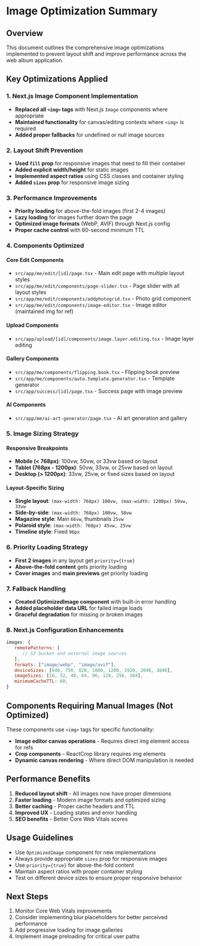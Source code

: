 # Image Optimization Summary

## Overview
This document outlines the comprehensive image optimizations implemented to prevent layout shift and improve performance across the web album application.

## Key Optimizations Applied

### 1. Next.js Image Component Implementation
- **Replaced all `<img>` tags** with Next.js `Image` components where appropriate
- **Maintained functionality** for canvas/editing contexts where `<img>` is required
- **Added proper fallbacks** for undefined or null image sources

### 2. Layout Shift Prevention
- **Used `fill` prop** for responsive images that need to fill their container
- **Added explicit width/height** for static images
- **Implemented aspect ratios** using CSS classes and container styling
- **Added `sizes` prop** for responsive image sizing

### 3. Performance Improvements
- **Priority loading** for above-the-fold images (first 2-4 images)
- **Lazy loading** for images further down the page
- **Optimized image formats** (WebP, AVIF) through Next.js config
- **Proper cache control** with 60-second minimum TTL

### 4. Components Optimized

#### Core Edit Components
- `src/app/me/edit/[id]/page.tsx` - Main edit page with multiple layout styles
- `src/app/me/edit/components/page-slider.tsx` - Page slider with all layout styles
- `src/app/me/edit/components/addphotogrid.tsx` - Photo grid component
- `src/app/me/edit/components/image-editor.tsx` - Image editor (maintained img for ref)

#### Upload Components
- `src/app/upload/[id]/components/image.layer.editing.tsx` - Image layer editing

#### Gallery Components
- `src/app/me/components/flipping.book.tsx` - Flipping book preview
- `src/app/me/components/auto.template.generator.tsx` - Template generator
- `src/app/success/[id]/page.tsx` - Success page with image preview

#### AI Components
- `src/app/me/ai-art-generator/page.tsx` - AI art generation and gallery

### 5. Image Sizing Strategy

#### Responsive Breakpoints
- **Mobile (< 768px)**: 100vw, 50vw, or 33vw based on layout
- **Tablet (768px - 1200px)**: 50vw, 33vw, or 25vw based on layout  
- **Desktop (> 1200px)**: 33vw, 25vw, or fixed sizes based on layout

#### Layout-Specific Sizing
- **Single layout**: `(max-width: 768px) 100vw, (max-width: 1200px) 50vw, 33vw`
- **Side-by-side**: `(max-width: 768px) 100vw, 50vw`
- **Magazine style**: Main `66vw`, thumbnails `25vw`
- **Polaroid style**: `(max-width: 768px) 45vw, 25vw`
- **Timeline style**: Fixed `96px`

### 6. Priority Loading Strategy
- **First 2 images** in any layout get `priority={true}`
- **Above-the-fold content** gets priority loading
- **Cover images** and **main previews** get priority loading

### 7. Fallback Handling
- **Created OptimizedImage component** with built-in error handling
- **Added placeholder data URL** for failed image loads
- **Graceful degradation** for missing or broken images

### 8. Next.js Configuration Enhancements

```javascript
images: {
   remotePatterns: [
      // S3 bucket and external image sources
   ],
   formats: ["image/webp", "image/avif"],
   deviceSizes: [640, 750, 828, 1080, 1200, 1920, 2048, 3840],
   imageSizes: [16, 32, 48, 64, 96, 128, 256, 384],
   minimumCacheTTL: 60,
}
```

## Components Requiring Manual Images (Not Optimized)
These components use `<img>` tags for specific functionality:
- **Image editor canvas operations** - Requires direct img element access for refs
- **Crop components** - ReactCrop library requires img elements
- **Dynamic canvas rendering** - Where direct DOM manipulation is needed

## Performance Benefits
1. **Reduced layout shift** - All images now have proper dimensions
2. **Faster loading** - Modern image formats and optimized sizing
3. **Better caching** - Proper cache headers and TTL
4. **Improved UX** - Loading states and error handling
5. **SEO benefits** - Better Core Web Vitals scores

## Usage Guidelines
- Use `OptimizedImage` component for new implementations
- Always provide appropriate `sizes` prop for responsive images
- Use `priority={true}` for above-the-fold content
- Maintain aspect ratios with proper container styling
- Test on different device sizes to ensure proper responsive behavior

## Next Steps
1. Monitor Core Web Vitals improvements
2. Consider implementing blur placeholders for better perceived performance
3. Add progressive loading for image galleries
4. Implement image preloading for critical user paths

